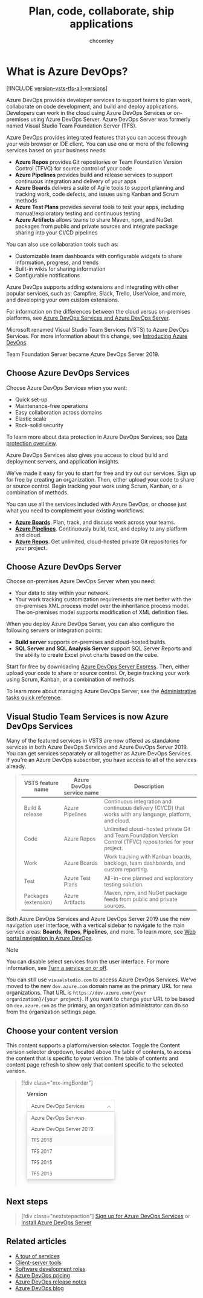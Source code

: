 ﻿---
title: Plan, code, collaborate, ship applications
titleSuffix: Azure DevOps 
ms.custom: seodec18
description: Get an integrated set of features to help you plan, code, collaborate, and ship your applications faster.
ms.prod: devops
ms.technology: devops-new-user
ms.assetid:  
ms.manager: mijacobs
ms.author: chcomley
author: chcomley
ms.date: 11/08/2019
ms.topic: overview
monikerRange: '>= tfs-2013'
---

# What is Azure DevOps?

[!INCLUDE [version-vsts-tfs-all-versions](../includes/version-vsts-tfs-all-versions.md)]

Azure DevOps provides developer services to support teams to plan work, collaborate on code development, and build and deploy applications. Developers can work in the cloud using Azure DevOps Services or on-premises using Azure DevOps Server. Azure DevOps Server was formerly named Visual Studio Team Foundation Server (TFS).

Azure DevOps provides integrated features that you can access through your web browser or IDE client. You can use one or more of the following services based on your business needs:

- **Azure Repos** provides Git repositories or Team Foundation Version Control (TFVC) for source control of your code
- **Azure Pipelines** provides build and release services to support continuous integration and delivery of your apps
- **Azure Boards** delivers a suite of Agile tools to support planning and tracking work, code defects, and issues using Kanban and Scrum methods
- **Azure Test Plans** provides several tools to test your apps, including manual/exploratory testing and continuous testing
- **Azure Artifacts** allows teams to share Maven, npm, and NuGet packages from public and private sources and integrate package sharing into your CI/CD pipelines

You can also use collaboration tools such as:

- Customizable team dashboards with configurable widgets to share information, progress, and trends
- Built-in wikis for sharing information
- Configurable notifications

Azure DevOps supports adding extensions and integrating with other popular services, such as: Campfire, Slack, Trello, UserVoice, and more, and developing your own custom extensions.  

For information on the differences between the cloud versus on-premises platforms, see [Azure DevOps Services and Azure DevOps Server](about-azure-devops-services-tfs.md).

<a name="name-changes"></a>Microsoft renamed Visual Studio Team Services (VSTS) to Azure DevOps Services. For more information about this change, see [Introducing Azure DevOps](https://aka.ms/azurevsts).

Team Foundation Server became Azure DevOps Server 2019.

## Choose Azure DevOps Services

Choose Azure DevOps Services when you want:

- Quick set-up
- Maintenance-free operations
- Easy collaboration across domains
- Elastic scale
- Rock-solid security

To learn more about data protection in Azure DevOps Services, see [Data protection overview](../organizations/security/data-protection.md).

Azure DevOps Services also gives you access to cloud build and deployment servers, and application insights.

We've made it easy for you to start for free and try out our services. Sign up for free by creating an organization. Then, either upload your code to share or source control. Begin tracking your work using Scrum, Kanban, or a combination of methods.

You can use all the services included with Azure DevOps, or choose just what you need to complement your existing workflows.

- **[Azure Boards](https://azure.microsoft.com/services/devops/boards/)**. Plan, track, and discuss work across your teams.
- **[Azure Pipelines](https://azure.microsoft.com/services/devops/pipelines/)**. Continuously build, test, and deploy to any platform and cloud.
- **[Azure Repos](https://azure.microsoft.com/services/devops/repos/)**. Get unlimited, cloud-hosted private Git repositories for your project.

## Choose Azure DevOps Server

Choose on-premises Azure DevOps Server when you need:

- Your data to stay within your network.
- Your work tracking customization requirements are met better with the on-premises XML process model over the inheritance process model. The on-premises model supports modification of XML definition files.

When you deploy Azure DevOps Server, you can also configure the following servers or integration points:

- **Build server** supports on-premises and cloud-hosted builds.
- **SQL Server and SQL Analysis Server** support SQL Server Reports and the ability to create Excel pivot charts based on the cube.

Start for free by downloading [Azure DevOps Server Express](https://go.microsoft.com/fwlink/?LinkId=2041269&clcid=0x409). Then, either upload your code to share or source control. Or, begin tracking your work using Scrum, Kanban, or a combination of methods.

To learn more about managing Azure DevOps Server, see the [Administrative tasks quick reference](/azure/devops/server/admin/admin-quick-ref).

## Visual Studio Team Services is now Azure DevOps Services<a id="vsts" />

Many of the featured services in VSTS are now offered as standalone services in both Azure DevOps Services and Azure DevOps Server 2019. You can get services separately or all together as Azure DevOps Services. If you're an Azure DevOps subscriber, you have access to all of the services already.

> | VSTS feature name    | Azure DevOps service name | Description |
> |----------------------|----------------------|-------------|
> | Build & release      | Azure Pipelines      | Continuous integration and continuous delivery (CI/CD) that works with any language, platform, and cloud. |
> | Code                 | Azure Repos          | Unlimited cloud-hosted private Git and Team Foundation Version Control (TFVC) repositories for your project. |
> | Work                 | Azure Boards         | Work tracking with Kanban boards, backlogs, team dashboards, and custom reporting. |
> | Test                 | Azure Test Plans     | All-in-one planned and exploratory testing solution. |
> | Packages (extension) | Azure Artifacts      | Maven, npm, and NuGet package feeds from public and private sources. |

Both Azure DevOps Services and Azure DevOps Server 2019 use the new navigation user interface, with a vertical sidebar to navigate to the main service areas: **Boards**, **Repos**, **Pipelines**, and more. To learn more, see [Web portal navigation in Azure DevOps](../project/navigation/index.md).

> [!NOTE]
> You can disable select services from the user interface. For more information, see [Turn a service on or off](../organizations/settings/set-services.md).

You can still use `visualstudio.com` to access Azure DevOps Services. We've moved to the new `dev.azure.com` domain name as the primary URL for new organizations. That URL is `https://dev.azure.com/{your organization}/{your project}`. If you want to change your URL to be based on `dev.azure.com` as the primary, an organization administrator can do so from the organization settings page.

## Choose your content version

This content supports a platform/version selector. Toggle the Content version selector dropdown, located above the table of contents, to access the content that is specific to your version. The table of contents and content page refresh to show only that content specific to the selected version.

   > [!div class="mx-imgBorder"]  
   > ![Documentation version selector](../media/version-selector.png)

## Next steps  

> [!div class="nextstepaction"]
> [Sign up for Azure DevOps Services](sign-up-invite-teammates.md) or [Install Azure DevOps Server](/azure/devops/server/install/single-server)

## Related articles

- [A tour of services](services.md)
- [Client-server tools](tools.md)
- [Software development roles](roles.md)
- [Azure DevOps pricing](https://azure.microsoft.com/pricing/details/devops/azure-devops-services/)
- [Azure DevOps release notes](/azure/devops/release-notes/index)
- [Azure DevOps blog](https://blogs.msdn.microsoft.com/devops/)


<!---
[Small teams can start for free!](https://visualstudio.microsoft.com/products/visual-studio-team-services-vs.aspx)  
[DevOps overview for Azure DevOps Services and TFS](index.md)


[![Sign up for Azure DevOps Services](media/what-is-vsts-sign-up-step-1.png)](sign-up-invite-teammates.md)[![Add code to repository](media/what-is-vsts-add-code-ide-step-2.png)](code-with-git.md)

*(c) 2016 Microsoft Corporation. All rights reserved. This document is
provided "as-is." Information and views expressed in this document,
including URL and other Internet Web site references, may change without
notice. You bear the risk of using it.*

*This document does not provide you with any legal rights to any
intellectual property in any Microsoft product. You may copy and use
this document for your internal, reference purposes.*
--> 
